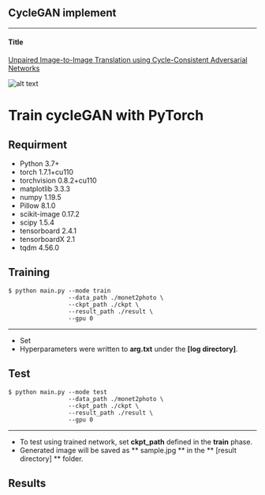 ## CycleGAN implement
---

#### Title
[Unpaired Image-to-Image Translation using Cycle-Consistent Adversarial Networks](https://arxiv.org/abs/1703.10593)

![alt text](./img/paper1.png "Novelty of pix2pix")


# Train cycleGAN with PyTorch

## Requirment
- Python                 3.7+
- torch                  1.7.1+cu110
- torchvision            0.8.2+cu110
- matplotlib             3.3.3
- numpy                  1.19.5
- Pillow                 8.1.0
- scikit-image           0.17.2
- scipy                  1.5.4
- tensorboard            2.4.1
- tensorboardX           2.1
- tqdm                   4.56.0

## Training

    $ python main.py --mode train 
                     --data_path ./monet2photo \
                     --ckpt_path ./ckpt \
                     --result_path ./result \
                     --gpu 0
---

* Set 
* Hyperparameters were written to **arg.txt** under the **[log directory]**.



## Test
    $ python main.py --mode test 
                     --data_path ./monet2photo \
                     --ckpt_path ./ckpt \
                     --result_path ./result \
                     --gpu 0
---

* To test using trained network, set **ckpt_path** defined in the **train** phase.
* Generated image will be saved as ** sample.jpg ** in the ** [result directory] ** folder.


## Results
